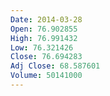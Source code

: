 ```yaml
---
Date: 2014-03-28
Open: 76.902855
High: 76.991432
Low: 76.321426
Close: 76.694283
Adj Close: 68.587601
Volume: 50141000
---
```

